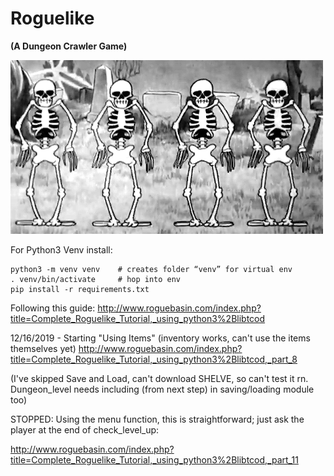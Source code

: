 # Roguelike

**(A Dungeon Crawler Game)**

![Spooky Skeletons](skeletonDance.gif)


For Python3 Venv install:
```
python3 -m venv venv    # creates folder “venv” for virtual env
. venv/bin/activate     # hop into env
pip install -r requirements.txt
```

Following this guide:
http://www.roguebasin.com/index.php?title=Complete_Roguelike_Tutorial,_using_python3%2Blibtcod

12/16/2019 - Starting "Using Items" (inventory works, can't use the items themselves yet)
http://www.roguebasin.com/index.php?title=Complete_Roguelike_Tutorial,_using_python3%2Blibtcod,_part_8

(I've skipped Save and Load, can't download SHELVE, so can't test it rn. Dungeon_level needs including (from next step) in saving/loading module too)

STOPPED: Using the menu function, this is straightforward; just ask the player at the end of check_level_up:

http://www.roguebasin.com/index.php?title=Complete_Roguelike_Tutorial,_using_python3%2Blibtcod,_part_11
